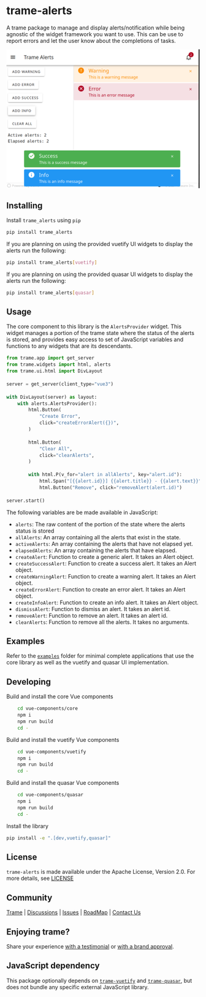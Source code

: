 # trame-alerts

A trame package to manage and display alerts/notification while being agnostic of the widget framework you want to use.
This can be use to report errors and let the user know about the completions of tasks. 

![demo](https://github.com/Kitware/trame-alerts/blob/main/demo.png)

## Installing
Install `trame_alerts` using `pip`
```bash
pip install trame_alerts
```

If you are planning on using the provided vuetify UI widgets to display the alerts run the following:
```bash
pip install trame_alerts[vuetify]
```

If you are planning on using the provided quasar UI widgets to display the alerts run the following:
```bash
pip install trame_alerts[quasar]
```

## Usage
The core component to this library is the `AlertsProvider` widget. This widget manages a portion of the trame state where the status of the alerts is stored, and provides easy access to set of JavaScript variables and functions to any widgets that are its descendants.

```python
from trame.app import get_server
from trame.widgets import html, alerts
from trame.ui.html import DivLayout

server = get_server(client_type="vue3")

with DivLayout(server) as layout:
    with alerts.AlertsProvider():
        html.Button(
            "Create Error",
            click="createErrorAlert({})",
        )

        html.Button(
            "Clear All",
            click="clearAlerts",
        )

        with html.P(v_for="alert in allAlerts", key="alert.id"):
            html.Span("[{{alert.id}}] {{alert.title}} - {{alert.text}}")
            html.Button("Remove", click="removeAlert(alert.id)")

server.start()
```

The following variables are be made available in JavaScript:
- `alerts`: The raw content of the portion of the state where the alerts status is stored
- `allAlerts`: An array containing all the alerts that exist in the state.
- `activeAlerts`: An array containing the alerts that have not elapsed yet.
- `elapsedAlerts`: An array containing the alerts that have elapsed.
- `createAlert`: Function to create a generic alert. It takes an Alert object.
- `createSuccessAlert`: Function to create a success alert. It takes an Alert object.
- `createWarningAlert`: Function to create a warning alert. It takes an Alert object.
- `createErrorAlert`: Function to create an error alert. It takes an Alert object.
- `createInfoAlert`: Function to create an info alert. It takes an Alert object.
- `dismissAlert`: Function to dismiss an alert. It takes an alert id.
- `removeAlert`: Function to remove an alert. It takes an alert id.
- `clearAlerts`: Function to remove all the alerts. It takes no arguments.


## Examples

Refer to the [`examples`](examples/) folder for minimal complete applications that use the core library as well as the vuetify and quasar UI implementation.


## Developing

Build and install the core Vue components

```bash
    cd vue-components/core
    npm i
    npm run build
    cd -
```

Build and install the vuetify Vue components

```bash
    cd vue-components/vuetify
    npm i
    npm run build
    cd -
```

Build and install the quasar Vue components

```bash
    cd vue-components/quasar
    npm i
    npm run build
    cd -
```

Install the library

```bash
pip install -e ".[dev,vuetify,quasar]"
```

## License

`trame-alerts` is made available under the Apache License, Version 2.0. For more details, see [LICENSE](LICENSE)


## Community

[Trame](https://kitware.github.io/trame) | [Discussions](https://github.com/Kitware/trame/discussions) | [Issues](https://github.com/Kitware/trame/issues) | [RoadMap](https://github.com/Kitware/trame/projects/1) | [Contact Us](https://www.kitware.com/contact-us/)


## Enjoying trame?

Share your experience [with a testimonial](https://github.com/Kitware/trame/issues/18) or [with a brand approval](https://github.com/Kitware/trame/issues/19).


## JavaScript dependency

This package optionally depends on [`trame-vuetify`](https://github.com/Kitware/trame-vuetify) and [`trame-quasar`](https://github.com/Kitware/trame-quasar), but does not bundle any specific external JavaScript library.
